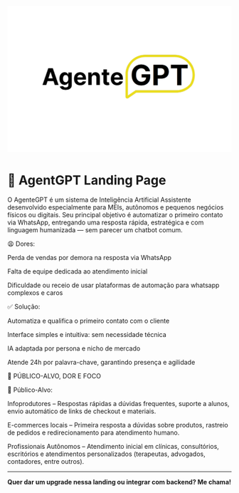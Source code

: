 # ![AgentGPT Banner](./img/capa-agentgpt.png)

# 🚀 AgentGPT Landing Page

O AgenteGPT é um sistema de Inteligência Artificial Assistente desenvolvido especialmente para MEIs, autônomos e pequenos negócios físicos ou digitais.
Seu principal objetivo é automatizar o primeiro contato via WhatsApp, entregando uma resposta rápida, estratégica e com linguagem humanizada — sem parecer um chatbot comum.

😩 Dores:

Perda de vendas por demora na resposta via WhatsApp


Falta de equipe dedicada ao atendimento inicial


Dificuldade ou receio de usar plataformas de automação para whatsapp complexos e caros


✅ Solução:

Automatiza e qualifica o primeiro contato com o cliente


Interface simples e intuitiva: sem necessidade técnica


IA adaptada por persona e nicho de mercado


Atende 24h por palavra-chave, garantindo presença e agilidade


🔹 PÚBLICO-ALVO, DOR E FOCO

 🎯 Público-Alvo:
 
Infoprodutores – Respostas rápidas a dúvidas frequentes, suporte a alunos, envio automático de links de checkout e materiais.


E-commerces locais – Primeira resposta a dúvidas sobre produtos, rastreio de pedidos e redirecionamento para atendimento humano.


Profissionais Autônomos – Atendimento inicial em clínicas, consultórios, escritórios e atendimentos personalizados (terapeutas, advogados, contadores, entre outros).

---

**Quer dar um upgrade nessa landing ou integrar com backend? Me chama!**
